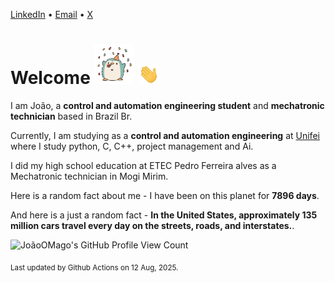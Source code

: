 [LinkedIn](https://www.linkedin.com/in/joão-pedro-gozzoli-b95641301/) &bull;
[Email](joaopedrogozzoli@gmail.com) &bull;
[X](https://x.com/jpp12prado)

# Welcome <img src="happy.gif" height="64px" /> <img src="wave.gif" height="32px" />

I am João, a  **control and automation engineering student** and **mechatronic technician** based in Brazil Br.

Currently, I am studying as a **control and automation engineering** at [Unifei](https://unifei.edu.br) where I study python, C, C++, project management and Ai.

I did my high school education at ETEC Pedro Ferreira alves as a Mechatronic technician in Mogi Mirim.

Here is a random fact about me - I have been on this planet for **7896 days**.

And here is a just a random fact -  **In the United States, approximately 135 million cars travel every day on the streets, roads, and interstates.**.

![JoãoOMago's GitHub Profile View Count](https://komarev.com/ghpvc/?username=JoaoOMago)

<sub>Last updated by Github Actions on 12 Aug, 2025.</sub>
